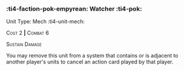 ### :ti4-faction-pok-empyrean: **Watcher** :ti4-pok:

Unit Type: Mech :ti4-unit-mech:

<span style="font-variant:small-caps;">Cost</span> 2 __|__ <span style="font-variant:small-caps;">Combat</span> 6

<span style="font-variant:small-caps;">Sustain Damage</span>

You may remove this unit from a system that contains or is adjacent to another player's units to cancel an action card played by that player.
